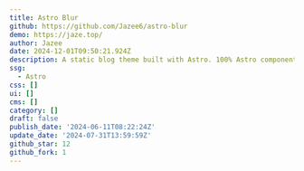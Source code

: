 ```yaml
---
title: Astro Blur
github: https://github.com/Jazee6/astro-blur
demo: https://jaze.top/
author: Jazee
date: 2024-12-01T09:50:21.924Z
description: A static blog theme built with Astro. 100% Astro components.
ssg:
  - Astro
css: []
ui: []
cms: []
category: []
draft: false
publish_date: '2024-06-11T08:22:24Z'
update_date: '2024-07-31T13:59:59Z'
github_star: 12
github_fork: 1
---
```

